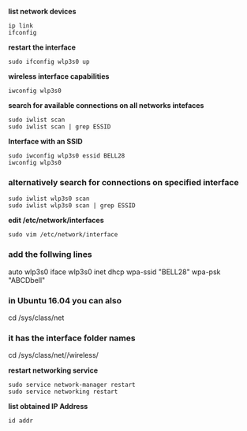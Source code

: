 
**list network devices**

    ip link
    ifconfig

**restart the interface**

    sudo ifconfig wlp3s0 up

**wireless interface capabilities**

    iwconfig wlp3s0

**search for available connections on all networks intefaces**

    sudo iwlist scan
    sudo iwlist scan | grep ESSID

**Interface with an SSID**

    sudo iwconfig wlp3s0 essid BELL28
    iwconfig wlp3s0

### alternatively search for connections on specified interface

    sudo iwlist wlp3s0 scan
    sudo iwlist wlp3s0 scan | grep ESSID

**edit /etc/network/interfaces**

    sudo vim /etc/network/interface

### add the follwing lines   

 auto wlp3s0
 iface wlp3s0 inet dhcp
    wpa-ssid "BELL28"
    wpa-psk "ABCDbell"

### in Ubuntu 16.04 you can also
   
   cd /sys/class/net
   
### it has the interface folder names 
   
   cd /sys/class/net/<wireless-interface>/wireless/
   
**restart networking service**

    sudo service network-manager restart
    sudo service networking restart      

**list obtained IP Address**

    id addr

